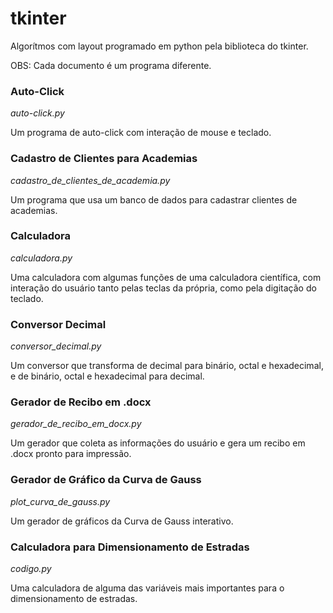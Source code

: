 # tkinter

Algorítmos com layout programado em python pela biblioteca do tkinter.

OBS: Cada documento é um programa diferente.

### Auto-Click 

*auto-click.py*

Um programa de auto-click com interação de mouse e teclado.

### Cadastro de Clientes para Academias 

*cadastro_de_clientes_de_academia.py*

Um programa que usa um banco de dados para cadastrar clientes de academias.

### Calculadora

*calculadora.py*

Uma calculadora com algumas funções de uma calculadora científica, com interação do usuário tanto pelas teclas da própria, como pela digitação do teclado.

### Conversor Decimal 

*conversor_decimal.py*

Um conversor que transforma de decimal para binário, octal e hexadecimal, e de binário, octal e hexadecimal para decimal.

### Gerador de Recibo em .docx 

*gerador_de_recibo_em_docx.py*

Um gerador que coleta as informações do usuário e gera um recibo em .docx pronto para impressão.

### Gerador de Gráfico da Curva de Gauss 

*plot_curva_de_gauss.py*

Um gerador de gráficos da Curva de Gauss interativo.

### Calculadora para Dimensionamento de Estradas

*codigo.py*

Uma calculadora de alguma das variáveis mais importantes para o dimensionamento de estradas.
